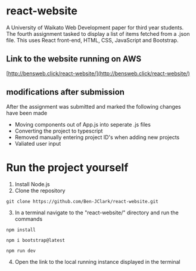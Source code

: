 # react-website

A University of Waikato Web Development paper for third year students. The fourth assignment tasked to display a list of items fetched from a .json file. This uses React front-end, HTML, CSS, JavaScript and Bootstrap.

## Link to the website running on AWS
[http://bensweb.click/react-website/](http://bensweb.click/react-website/)

## modifications after submission

After the assignment was submitted and marked the following changes have been made

- Moving components out of App.js into seperate .js files
- Converting the project to typescript
- Removed manually entering project ID's when adding new projects
- Valiated user input

# Run the project yourself

1. Install Node.js
2. Clone the repository

```
git clone https://github.com/Ben-JClark/react-website.git
```

3. In a terminal navigate to the "react-website/" directory and run the commands

```
npm install
```

```
npm i bootstrap@latest
```

```
npm run dev
```

4. Open the link to the local running instance displayed in the terminal

